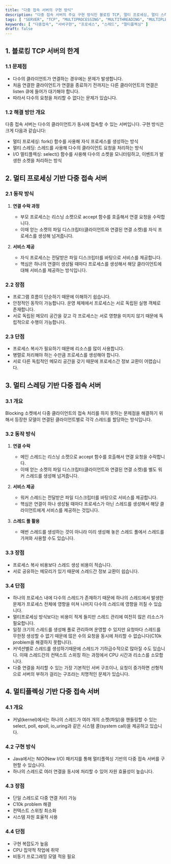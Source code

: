 ```yaml
---
title: "다중 접속 서버의 구현 방식"
description: "다중 접속 서버의 주요 구현 방식인 블로킹 TCP, 멀티 프로세싱, 멀티 스레딩, 멀티플렉싱 서버의 특징과 구조를 설명합니다."
tags: [ "SERVER", "TCP", "MULTIPROCESSING", "MULTITHREADING", "MULTIPLEXING" ]
keywords: [ "다중접속", "서버구현", "프로세스", "스레드", "멀티플렉싱" ]
draft: false
---
```


## 1. 블로킹 TCP 서버의 한계

### 1.1 문제점

- 다수의 클라이언트가 연결하는 경우에는 문제가 발생합니다.
- 처음 연결한 클라이언트가 연결을 종료하기 전까지는 다른 클라이언트의 연결은 listen 큐에 들어가 대기해야 합니다.
- 따라서 다수의 요청을 처리할 수 없다는 문제가 있습니다.

### 1.2 해결 방안 개요

다중 접속 서버는 다수의 클라이언트가 동시에 접속할 수 있는 서버입니다. 구현 방식은 크게 다음과 같습니다:

- 멀티 프로세싱: fork() 함수를 사용해 자식 프로세스를 생성하는 방식
- 멀티 스레딩: 스레드를 사용해 다수의 클라이언트 요청을 처리하는 방식
- I/O 멀티플렉싱: select() 함수를 사용해 다수의 소켓을 모니터링하고, 이벤트가 발생한 소켓을 처리하는 방식

## 2. 멀티 프로세싱 기반 다중 접속 서버

### 2.1 동작 방식

1. **연결 수락 과정**
	- 부모 프로세스는 리스닝 소켓으로 accept 함수를 호출해서 연결 요청을 수락합니다.
	- 이때 얻는 소켓의 파일 디스크립터(클라이언트와 연결된 연결 소켓)를 자식 프로세스를 생성해 넘겨줍니다.

2. **서비스 제공**
	- 자식 프로세스는 전달받은 파일 디스크립터를 바탕으로 서비스를 제공합니다.
	- 핵심은 하나의 연결이 생성될 때마다 프로세스를 생성해서 해당 클라이언트에 대해 서비스를 제공하는 방식입니다.

### 2.2 장점

- 프로그램 흐름이 단순하기 때문에 이해하기 쉽습니다.
- 안정적인 동작이 가능합니다. 운영 체제에서 프로세스는 서로 독립된 실행 객체로 존재합니다.
- 서로 독립된 메모리 공간을 갖고 각 프로세스는 서로 영향을 미치지 않기 때문에 독립적으로 수행이 가능합니다.

### 2.3 단점

- 프로세스 복사가 필요하기 때문에 리소스를 많이 사용합니다.
- 병렬로 처리해야 하는 수만큼 프로세스를 생성해야 합니다.
- 서로 다른 독립적인 메모리 공간을 갖기 때문에 프로세스간 정보 교환이 어렵습니다.

## 3. 멀티 스레딩 기반 다중 접속 서버

### 3.1 개요

Blocking 소켓에서 다중 클라이언트의 접속 처리를 하지 못하는 문제점을 해결하기 위해서 등장한 모델이 연결된 클라이언트별로 각각 스레드를 할당하는 방식입니다.

### 3.2 동작 방식

1. **연결 수락**
	- 메인 스레드는 리스닝 소켓으로 accept 함수를 호출해서 연결 요청을 수락합니다.
	- 이때 얻는 소켓의 파일 디스크립터(클라이언트와 연결된 연결 소켓)를 별도 워커 스레드를 생성해 넘겨줍니다.

2. **서비스 제공**
	- 워커 스레드는 전달받은 파일 디스크립터를 바탕으로 서비스를 제공합니다.
	- 핵심은 연결이 하나 생성될 때마다 프로세스가 아닌 스레드를 생성해서 해당 클라이언트에게 서비스를 제공하는 것입니다.

3. **스레드 풀 활용**
	- 매번 스레드를 생성하는 것이 아니라 미리 생성해 놓은 스레드 풀에서 스레드를 가져와 사용할 수도 있습니다.

### 3.3 장점

- 프로세스 복사 비용보다 스레드 생성 비용이 적습니다.
- 서로 공유하는 메모리가 있기 때문에 스레드간 정보 교환이 쉽습니다.

### 3.4 단점

- 하나의 프로세스 내에 다수의 스레드가 존재하기 때문에 하나의 스레드에서 발생한 문제가 프로세스 전체에 영향을 미쳐 나머지 다수의 스레드에 영향을 끼칠 수 있습니다.
- 멀티프로세싱 방식보다는 비용이 적게 들지만 스레드 관리에 여전히 많은 리소스가 필요합니다.
- 일정 크기의 스레드를 생성해 풀로 관리하며 운영할 수 있지만 요청마다 스레드를 무한정 생성할 수 없기 때문에 많은 수의 요청을 동시에 처리할 수 없습니다(C10k problem을 해결하지 못합니다).
- 커넥션별로 스레드를 생성하기때문에 스레드가 기하급수적으로 많아질 수도 있습니다. 이때 스레드간의 컨텍스트 스위칭 하는 과정에서 CPU 시간과 리소스를 소모합니다.
- 다중 연결을 처리할 수 있는 가장 기본적인 서버 구조이나, 요청이 증가하면 선형적으로 서버의 부하가 걸리는 구조라는 치명적인 문제가 있습니다.

## 4. 멀티플렉싱 기반 다중 접속 서버

### 4.1 개요

- 커널(kernel)에서는 하나의 스레드가 여러 개의 소켓(파일)을 핸들링할 수 있는 select, poll, epoll, io_uring과 같은 시스템 콜(system call)을 제공하고 있습니다.

### 4.2 구현 방식

- Java에서는 NIO(New I/O) 패키지를 통해 멀티플렉싱 기반의 다중 접속 서버를 구현할 수 있습니다.
- 하나의 스레드로 여러 연결을 동시에 처리할 수 있어 자원 효율성이 높습니다.

### 4.3 장점

- 단일 스레드로 다중 연결 처리 가능
- C10k problem 해결
- 컨텍스트 스위칭 최소화
- 시스템 자원 효율적 사용

### 4.4 단점

- 구현 복잡도가 높음
- CPU 집약적 작업에 취약
- 비동기 프로그래밍 모델 적응 필요